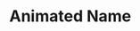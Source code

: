 <!-- This README file is going to be the one displayed on the Grafana.com website for your plugin -->

# Animated Name


